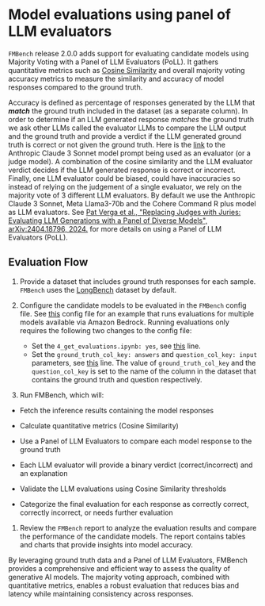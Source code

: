 # Model evaluations using panel of LLM evaluators

`FMBench` release 2.0.0 adds support for evaluating candidate models using Majority Voting with a Panel of LLM Evaluators (PoLL). It gathers quantitative metrics such as [Cosine Similarity](https://en.wikipedia.org/wiki/Cosine_similarity) and overall majority voting accuracy metrics to measure the similarity and accuracy of model responses compared to the ground truth. 

Accuracy is defined as percentage of responses generated by the LLM that **_match_** the ground truth included in the dataset (as a separate column). In order to determine if an LLM generated response _matches_ the ground truth we ask other LLMs called the evaluator LLMs to compare the LLM output and the ground truth and provide a verdict if the LLM generated ground truth is correct or not given the ground truth. Here is the [link](https://github.com/aws-samples/foundation-model-benchmarking-tool/blob/144-add-evaluation-support-to-fmbench/src/fmbench/prompt_template/eval_criteria/claude_eval_prompt_templates/claude_eval_majority_vote.txt) to the Anthropic Claude 3 Sonnet model prompt being used as an evaluator (or a judge model). A combination of the cosine similarity and the LLM evaluator verdict decides if the LLM generated response is correct or incorrect. Finally, one LLM evaluator could be biased, could have inaccuracies so instead of relying on the judgement of a single evaluator, we rely on the majority vote of 3 different LLM evaluators. By default we use the Anthropic Claude 3 Sonnet, Meta Llama3-70b and the Cohere Command R plus model as LLM evaluators. See 
[Pat Verga et al., "Replacing Judges with Juries: Evaluating LLM Generations with a Panel of Diverse Models",    arXiv:2404.18796, 2024.](https://arxiv.org/abs/2404.18796) for more details on using a Panel of LLM Evaluators (PoLL).


## Evaluation Flow

1. Provide a dataset that includes ground truth responses for each sample. `FMBench` uses the [LongBench](https://huggingface.co/datasets/THUDM/LongBench) dataset by default. 

1. Configure the candidate models to be evaluated in the `FMBench` config file. See [this](https://github.com/aws-samples/foundation-model-benchmarking-tool/blob/144-add-evaluation-support-to-fmbench/src/fmbench/configs/bedrock/config-bedrock.yml) config file for an example that runs evaluations for multiple models available via Amazon Bedrock. Running evaluations only requires the following two changes to the config file:

    - Set the `4_get_evaluations.ipynb: yes`, see [this](https://github.com/aws-samples/foundation-model-benchmarking-tool/blob/144-add-evaluation-support-to-fmbench/src/fmbench/configs/bedrock/config-bedrock.yml#L77) line.
    - Set the `ground_truth_col_key: answers` and `question_col_key: input` parameters, see [this](https://github.com/aws-samples/foundation-model-benchmarking-tool/blob/144-add-evaluation-support-to-fmbench/src/fmbench/configs/bedrock/config-bedrock.yml#L90) line. The value of `ground_truth_col_key` and the `question_col_key` is set to the name of the column in the dataset that contains the ground truth and question respectively.

1. Run FMBench, which will: 

- Fetch the inference results containing the model responses 

- Calculate quantitative metrics (Cosine Similarity) 

- Use a Panel of LLM Evaluators to compare each model response to the ground truth 

- Each LLM evaluator will provide a binary verdict (correct/incorrect) and an explanation 

- Validate the LLM evaluations using Cosine Similarity thresholds 

- Categorize the final evaluation for each response as correctly correct, correctly incorrect, or needs further evaluation 

1. Review the `FMBench` report to analyze the evaluation results and compare the performance of the candidate models. The report contains tables and charts that provide insights into model accuracy.

By leveraging ground truth data and a Panel of LLM Evaluators, FMBench provides a comprehensive and efficient way to assess the quality of generative AI models. The majority voting approach, combined with quantitative metrics, enables a robust evaluation that reduces bias and latency while maintaining consistency across responses.


